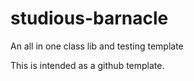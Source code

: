 # studious-barnacle

An all in one class lib and testing template

This is intended as a github template.

